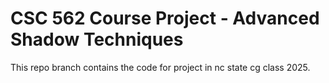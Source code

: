 #  CSC 562 Course Project - Advanced Shadow Techniques

This repo branch contains the code for project in nc state cg class 2025. 


